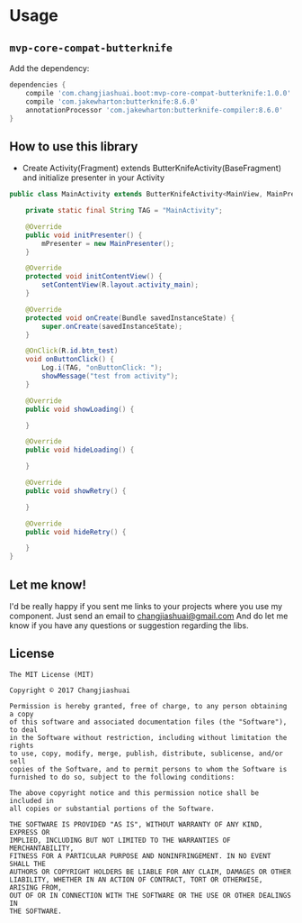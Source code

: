 # Usage

    
## `mvp-core-compat-butterknife`

Add the dependency:
```Groovy
dependencies {
	compile 'com.changjiashuai.boot:mvp-core-compat-butterknife:1.0.0'
	compile 'com.jakewharton:butterknife:8.6.0'
	annotationProcessor 'com.jakewharton:butterknife-compiler:8.6.0'
}
```

## How to use this library

* Create Activity(Fragment) extends ButterKnifeActivity(BaseFragment) and initialize presenter in your Activity
```java
public class MainActivity extends ButterKnifeActivity<MainView, MainPresenter> implements MainView, MainFragment {

    private static final String TAG = "MainActivity";

    @Override
    public void initPresenter() {
        mPresenter = new MainPresenter();
    }

    @Override
    protected void initContentView() {
        setContentView(R.layout.activity_main);
    }

    @Override
    protected void onCreate(Bundle savedInstanceState) {
        super.onCreate(savedInstanceState);
    }

    @OnClick(R.id.btn_test)
    void onButtonClick() {
        Log.i(TAG, "onButtonClick: ");
        showMessage("test from activity");
    }

    @Override
    public void showLoading() {

    }

    @Override
    public void hideLoading() {

    }

    @Override
    public void showRetry() {

    }

    @Override
    public void hideRetry() {

    }
}
```

## Let me know!

I'd be really happy if you sent me links to your projects where you use my component. Just send an email to changjiashuai@gmail.com And do let me know if you have any questions or suggestion regarding the libs. 


## License

    The MIT License (MIT)

    Copyright © 2017 Changjiashuai

    Permission is hereby granted, free of charge, to any person obtaining a copy
    of this software and associated documentation files (the "Software"), to deal
    in the Software without restriction, including without limitation the rights
    to use, copy, modify, merge, publish, distribute, sublicense, and/or sell
    copies of the Software, and to permit persons to whom the Software is
    furnished to do so, subject to the following conditions:

    The above copyright notice and this permission notice shall be included in
    all copies or substantial portions of the Software.

    THE SOFTWARE IS PROVIDED "AS IS", WITHOUT WARRANTY OF ANY KIND, EXPRESS OR
    IMPLIED, INCLUDING BUT NOT LIMITED TO THE WARRANTIES OF MERCHANTABILITY,
    FITNESS FOR A PARTICULAR PURPOSE AND NONINFRINGEMENT. IN NO EVENT SHALL THE
    AUTHORS OR COPYRIGHT HOLDERS BE LIABLE FOR ANY CLAIM, DAMAGES OR OTHER
    LIABILITY, WHETHER IN AN ACTION OF CONTRACT, TORT OR OTHERWISE, ARISING FROM,
    OUT OF OR IN CONNECTION WITH THE SOFTWARE OR THE USE OR OTHER DEALINGS IN
    THE SOFTWARE.
    

